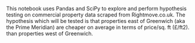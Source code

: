 This notebook uses Pandas and SciPy to explore and perform hypothesis testing on commercial property data scraped from Rightmove.co.uk. The hypothesis which will be tested is that properties east of Greenwich (aka the Prime Meridian) are cheaper on average in terms of price/sq. ft (£/ft2). than properties west of Greenwich.